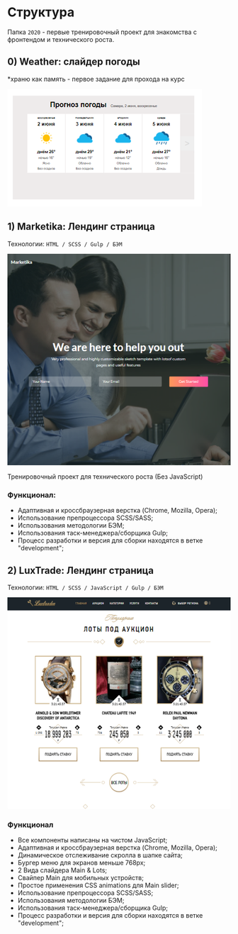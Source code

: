 # Структура
Папка `2020` - первые тренировочный проект для знакомства с фронтендом и технического роста.


## 0) Weather: слайдер погоды
*храню как память - первое задание для прохода на курс

![Screenshot](slider.png)


## 1) Marketika: Лендинг страница
Технологии: `HTML / SCSS / Gulp / БЭМ`

![Screenshot](marketika.png)

Тренировочный проект для технического роста (Без JavaScript)

### Функционал:
- Адаптивная и кроссбраузерная верстка (Chrome, Mozilla, Opera);
- Использование препроцессора SCSS/SASS;
- Использования методологии БЭМ;
- Использования таск-менеджера/сборщика Gulp; 
- Процесс разработки и версия для сборки находятся в ветке "development";


## 2) LuxTrade: Лендинг страница
Технологии: `HTML / SCSS / JavaScript / Gulp / БЭМ`

![Screenshot](luxtrade.png)

### Функционал
- Все компоненты написаны на чистом JavaScript;
- Адаптивная и кроссбраузерная верстка (Chrome, Mozilla, Opera);
- Динамическое отслеживание скролла в шапке сайта;
- Бургер меню для экранов меньше 768px; 
- 2 Вида слайдера Main & Lots;
- Свайпер Main для мобильных устройств;
- Простое применения CSS animations для Main slider;
- Использование препроцессора SCSS/SASS;
- Использования методологии БЭМ;
- Использования таск-менеджера/сборщика Gulp; 
- Процесс разработки и версия для сборки находятся в ветке "development";


